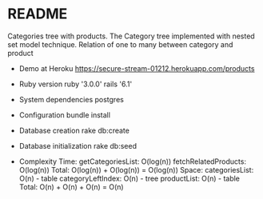 # README

Categories tree with products.
The Category tree implemented with nested set model technique.
Relation of one to many between category and product

* Demo at Heroku
https://secure-stream-01212.herokuapp.com/products

* Ruby version
ruby '3.0.0'
rails '6.1'

* System dependencies
postgres

* Configuration
bundle install

* Database creation
rake db:create

* Database initialization
rake db:seed

* Complexity
Time: 
    getCategoriesList: O(log(n))
    fetchRelatedProducts: O(log(n))
    Total: O(log(n)) + O(log(n)) = O(log(n))
Space:
    categoriesList: O(n) - table
    categoryLeftIndex: O(n) - tree
    productList: O(n) - table
    Total: O(n) + O(n) + O(n) = O(n)
